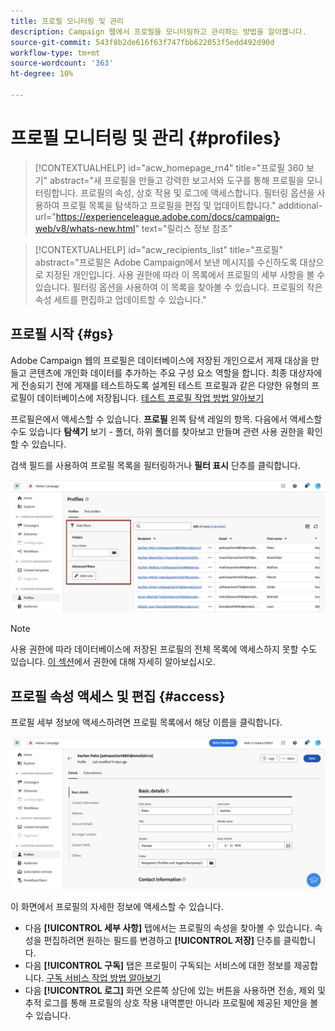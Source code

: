 ```yaml
---
title: 프로필 모니터링 및 관리
description: Campaign 웹에서 프로필을 모니터링하고 관리하는 방법을 알아봅니다.
source-git-commit: 543f8b2de616f63f747fbb622053f5edd492d90d
workflow-type: tm+mt
source-wordcount: '363'
ht-degree: 10%

---
```


# 프로필 모니터링 및 관리 {#profiles}

>[!CONTEXTUALHELP]
>id="acw_homepage_rn4"
>title="프로필 360 보기"
>abstract="새 프로필을 만들고 강력한 보고서와 도구를 통해 프로필을 모니터링합니다. 프로필의 속성, 상호 작용 및 로그에 액세스합니다. 필터링 옵션을 사용하여 프로필 목록을 탐색하고 프로필을 편집 및 업데이트합니다."
>additional-url="https://experienceleague.adobe.com/docs/campaign-web/v8/whats-new.html" text="릴리스 정보 참조"

>[!CONTEXTUALHELP]
>id="acw_recipients_list"
>title="프로필"
>abstract="프로필은 Adobe Campaign에서 보낸 메시지를 수신하도록 대상으로 지정된 개인입니다. 사용 권한에 따라 이 목록에서 프로필의 세부 사항을 볼 수 있습니다. 필터링 옵션을 사용하여 이 목록을 찾아볼 수 있습니다. 프로필의 작은 속성 세트를 편집하고 업데이트할 수 있습니다."

## 프로필 시작 {#gs}

Adobe Campaign 웹의 프로필은 데이터베이스에 저장된 개인으로서 게재 대상을 만들고 콘텐츠에 개인화 데이터를 추가하는 주요 구성 요소 역할을 합니다. 최종 대상자에게 전송되기 전에 게재를 테스트하도록 설계된 테스트 프로필과 같은 다양한 유형의 프로필이 데이터베이스에 저장됩니다. [테스트 프로필 작업 방법 알아보기](test-profiles.md)

프로필은에서 액세스할 수 있습니다. **프로필** 왼쪽 탐색 레일의 항목. 다음에서 액세스할 수도 있습니다 **탐색기** 보기 - 폴더, 하위 폴더를 찾아보고 만들며 관련 사용 권한을 확인할 수 있습니다.

검색 필드를 사용하여 프로필 목록을 필터링하거나 **필터 표시** 단추를 클릭합니다.

![](assets/profiles-list.png)

>[!NOTE]
>
>사용 권한에 따라 데이터베이스에 저장된 프로필의 전체 목록에 액세스하지 못할 수도 있습니다. [이 섹션](../get-started/permissions.md)에서 권한에 대해 자세히 알아보십시오.

## 프로필 속성 액세스 및 편집 {#access}

프로필 세부 정보에 액세스하려면 프로필 목록에서 해당 이름을 클릭합니다.

![](assets/profiles-details.png)

이 화면에서 프로필의 자세한 정보에 액세스할 수 있습니다.

* 다음 **[!UICONTROL 세부 사항]** 탭에서는 프로필의 속성을 찾아볼 수 있습니다. 속성을 편집하려면 원하는 필드를 변경하고 **[!UICONTROL 저장]** 단추를 클릭합니다.
* 다음 **[!UICONTROL 구독]** 탭은 프로필이 구독되는 서비스에 대한 정보를 제공합니다. [구독 서비스 작업 방법 알아보기](manage-services.md)
* 다음 **[!UICONTROL 로그]** 화면 오른쪽 상단에 있는 버튼을 사용하면 전송, 제외 및 추적 로그를 통해 프로필의 상호 작용 내역뿐만 아니라 프로필에 제공된 제안을 볼 수 있습니다.
